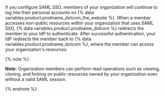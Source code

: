 If you configure SAML SSO, members of your organization will continue to log into their personal accounts on {% data variables.product.prodname_dotcom_the_website %}. When a member accesses non-public resources within your organization that uses SAML SSO, {% data variables.product.prodname_dotcom %} redirects the member to your IdP to authenticate. After successful authentication, your IdP redirects the member back to {% data variables.product.prodname_dotcom %}, where the member can access your organization's resources.

{% note %}

**Note:** Organization members can perform read operations such as viewing, cloning, and forking on public resources owned by your organization even without a valid SAML session.

{% endnote %}
